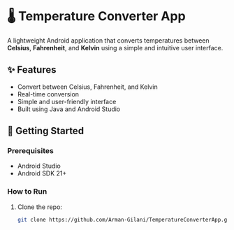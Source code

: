 # 🌡️ Temperature Converter App

A lightweight Android application that converts temperatures between **Celsius**, **Fahrenheit**, and **Kelvin** using a simple and intuitive user interface.

## ✨ Features

- Convert between Celsius, Fahrenheit, and Kelvin
- Real-time conversion
- Simple and user-friendly interface
- Built using Java and Android Studio

## 🚀 Getting Started

### Prerequisites
- Android Studio  
- Android SDK 21+

### How to Run
1. Clone the repo:
   ```bash
   git clone https://github.com/Arman-Gilani/TemperatureConverterApp.git
